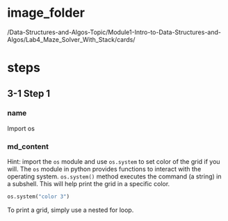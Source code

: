 # image_folder
/Data-Structures-and-Algos-Topic/Module1-Intro-to-Data-Structures-and-Algos/Lab4_Maze_Solver_With_Stack/cards/

# steps

## 3-1 Step 1

### name
Import os

### md_content
Hint: import the `os` module and use `os.system` to set color of the grid if you will.
The `os` module in python provides functions to interact with the operating system. 
`os.system()` method executes the command (a string) in a subshell.
This will help print the grid in a specific color.

```python
os.system("color 3")
```

To print a grid, simply use a nested for loop.


